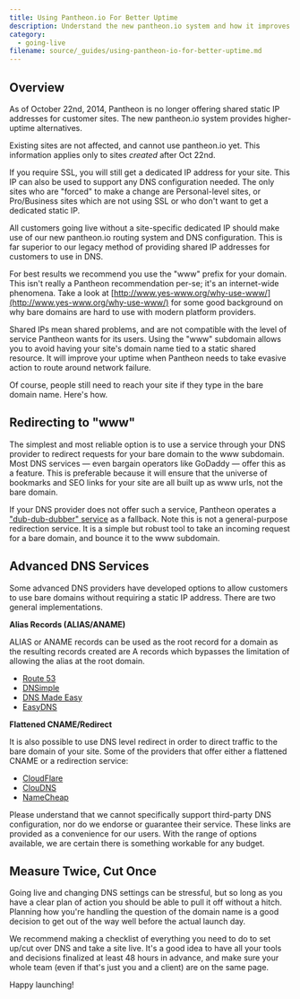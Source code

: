 ```yaml
---
title: Using Pantheon.io For Better Uptime
description: Understand the new pantheon.io system and how it improves uptime.
category:
  - going-live
filename: source/_guides/using-pantheon-io-for-better-uptime.md
---
```


## Overview
As of October 22nd, 2014, Pantheon is no longer offering shared static IP addresses for customer sites. The new pantheon.io system provides higher-uptime alternatives.

Existing sites are not affected, and cannot use pantheon.io yet. This information applies only to sites _created_ after Oct 22nd.

If you require SSL, you will still get a dedicated IP address for your site. This IP can also be used to support any DNS configuration needed. The only sites who are "forced" to make a change are Personal-level sites, or Pro/Business sites which are not using SSL or who don't want to get a dedicated static IP.

All customers going live without a site-specific dedicated IP should make use of our new pantheon.io routing system and DNS configuration. This is far superior to our legacy method of providing shared IP addresses for customers to use in DNS.

For best results we recommend you use the "www" prefix for your domain. This isn't really a Pantheon recommendation per-se; it's an internet-wide phenomena. Take a look at [http://www.yes-www.org/why-use-www/](http://www.yes-www.org/why-use-www/) for some good background on why bare domains are hard to use with modern platform providers.

Shared IPs mean shared problems, and are not compatible with the level of service Pantheon wants for its users. Using the "www" subdomain allows you to avoid having your site's domain name tied to a static shared resource. It will improve your uptime when Pantheon needs to take evasive action to route around network failure.

Of course, people still need to reach your site if they type in the bare domain name. Here's how.

## Redirecting to "www"

The simplest and most reliable option is to use a service through your DNS provider to redirect requests for your bare domain to the www subdomain. Most DNS services — even bargain operators like GoDaddy — offer this as a feature. This is preferable because it will ensure that the universe of bookmarks and SEO links for your site are all built up as www urls, not the bare domain.

If your DNS provider does not offer such a service, Pantheon operates a ["dub-dub-dubber" service](/documentation/getting-started/dns-records-for-directing-your-domain-to-your-pantheon-site/#pantheon_www_redirection) as a fallback. Note this is not a general-purpose redirection service. It is a simple but robust tool to take an incoming request for a bare domain, and bounce it to the www subdomain.

## Advanced DNS Services

Some advanced DNS providers have developed options to allow customers to use bare domains without requiring a static IP address. There are two general implementations.

**Alias Records (ALIAS/ANAME)**

ALIAS or ANAME records can be used as the root record for a domain as the resulting records created are A records which bypasses the limitation of allowing the alias at the root domain.

- [Route 53](http://aws.amazon.com/route53/faqs/#Supported_DNS_record_types)
- [DNSimple](https://dnsimple.com/plans)
- [DNS Made Easy](http://www.dnsmadeeasy.com/services/aname-records/)
- [EasyDNS](http://docs.easydns.com/aname-records/)

**Flattened CNAME/Redirect**

It is also possible to use DNS level redirect in order to direct traffic to the bare domain of your site. Some of the providers that offer either a flattened CNAME or a redirection service:

- [CloudFlare](https://support.cloudflare.com/hc/en-us/articles/200169056-CNAME-Flattening-RFC-compliant-support-for-CNAME-at-the-root)
- [ClouDNS](https://www.cloudns.net/features/)
- [NameCheap](https://www.namecheap.com/domains/freedns.aspx)

Please understand that we cannot specifically support third-party DNS configuration, nor do we endorse or guarantee their service. These links are provided as a convenience for our users. With the range of options available, we are certain there is something workable for any budget.

## Measure Twice, Cut Once

Going live and changing DNS settings can be stressful, but so long as you have a clear plan of action you should be able to pull it off without a hitch. Planning how you're handling the question of the domain name is a good decision to get out of the way well before the actual launch day.

We recommend making a checklist of everything you need to do to set up/cut over DNS and take a site live. It's a good idea to have all your tools and decisions finalized at least 48 hours in advance, and make sure your whole team (even if that's just you and a client) are on the same page.

Happy launching!

